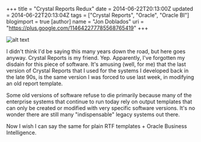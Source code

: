 +++
title = "Crystal Reports Redux"
date = 2014-06-22T20:13:00Z
updated = 2014-06-22T20:13:04Z
tags = ["Crystal Reports", "Oracle", "Oracle BI"]
blogimport = true 
[author]
	name = "Jon Doblados"
	uri = "https://plus.google.com/114642277785568765419"
+++

![alt text](http://4.bp.blogspot.com/-LQL1lrPVviw/U6F8AIb7a-I/AAAAAAAAMDM/u0ISYYktQN4/s200/crystal8.gif "Crystal Reports")

I didn't think I'd be saying this many years down the road, but here goes anyway. Crystal Reports is my friend. Yep. Apparently, I've forgotten my disdain for this piece of software. It's amusing (well, for me) that the last version of Crystal Reports that I used for the systems I developed back in the late 90s, is the same version I was forced to use last week, in modifying an old report template.

Some old versions of software refuse to die primarily because many of the enterprise systems that continue to run today rely on output templates that can only be created or modified with very specific software versions. It's no wonder there are still many "indispensable" legacy systems out there.

Now I wish I can say the same for plain RTF templates + Oracle Business Intelligence.